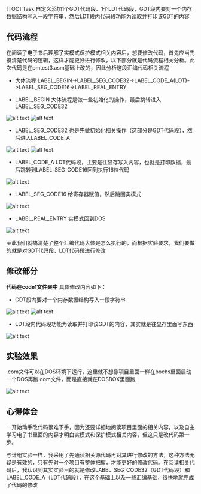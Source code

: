 [TOC]
Task:自定义添加1个GDT代码段、1个LDT代码段，GDT段内要对一个内存数据结构写入一段字符串，然后LDT段内代码段功能为读取并打印该GDT的内容

## 代码流程
在阅读了电子书后理解了实模式保护模式相关内容后，想要修改代码，首先应当先摸清楚代码的逻辑，这样才能更好进行修改，以下部分就是代码流程相关分析。此次代码是在pmtest3.asm基础上改的，因此分析这段汇编代码相关流程

* 大体流程
LABEL_BEGIN->LABEL_SEG_CODE32->LABEL_CODE_A(LDT)->LABEL_SEG_CODE16->LABEL_REAL_ENTRY

* LABEL_BEGIN
大体流程是做一些初始化的操作，最后跳转进入LABEL_SEG_CODE32

![alt text](image.png) ![alt text](image-1.png)

* LABEL_SEG_CODE32
也是先做初始化相关操作（这部分是GDT代码段），然后进入LABEL_CODE_A

![alt text](image-2.png) ![alt text](image-3.png)

* LABEL_CODE_A
LDT代码段，主要是往显存写入内容，也就是打印数据，最后跳转到LABEL_SEG_CODE16回到执行16位代码

![alt text](image-4.png)


* LABEL_SEG_CODE16
给寄存器赋值，然后跳回实模式

![alt text](image-5.png)

* LABEL_REAL_ENTRY
实模式回到DOS

![alt text](image-6.png)

至此我们就搞清楚了整个汇编代码大体是怎么执行的，而根据实验要求，我们要做的就是对GDT代码段、LDT代码段进行修改

## 修改部分
**代码在code1文件夹中**
具体修改内容如下：
* GDT段内要对一个内存数据结构写入一段字符串

![alt text](image-7.png) ![alt text](image-8.png)

* LDT段内代码段功能为读取并打印该GDT的内容，其实就是往显存里面写东西

![alt text](image-9.png)

## 实验效果
.com文件可以在DOS环境下运行，这里就不想像项目里面一样在bochs里面启动一个DOS再跑.com文件，而是直接就在DOSBOX里面跑

![alt text](image-10.png)


## 心得体会
一开始动手改代码很难下手，因为还要详细地阅读项目里面的相关内容，以及自主学习电子书里面的内容才明白实模式和保护模式相关内容，但这只是改代码第一步。

与计组实验一样，我采用了先通读相关源代码再对其进行修改的方法，这种方法无疑是有效的，只有先对一个项目有整体把握，才能更好的修改代码。在阅读相关代码后，我认识到其实实验目的就是修改LABEL_SEG_CODE32（GDT代码段）和LABEL_CODE_A（LDT代码段），在这个基础上以及一些汇编基础，很快地就完成了代码的修改
